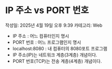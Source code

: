 # IP 주소 vs PORT 번호

작성일: 2025년 4월 19일 오후 9:39
카테고리: Web

- IP 주소 : 어느 컴퓨터인지 명시
- PORT 번호 : 어느 프로그램인지 명시
- localhost:8080 : 내 컴퓨터의 8080포트 프로그램
- IP 주소(IP)는 네트워크 계층(3계층) 개념이다.
- PORT 번호(TCP)는 전송 계층(4계층) 개념이다.